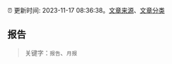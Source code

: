 :alarm_clock: 更新时间: 2023-11-17 08:36:38。[文章来源](/README.md)、[文章分类](/TAGS.md)

## 报告


> 关键字：`报告`、`月报`



